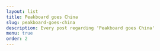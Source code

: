 ```yaml
---
layout: list
title: Peakboard goes China
slug: peakboard-goes-china
description: Every post regarding 'Peakboard goes China'
menu: true
order: 2
---
```

